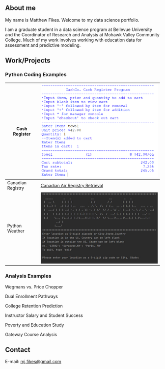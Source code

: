 

## About me

My name is Matthew Fikes. Welcome to my data science portfolio.

I am a graduate student in a data science program at Bellevue University and the Coordinator of Research and Analysis
at Mohawk Valley Community College. Much of my work involves working with education data for assessment and predictive modeling.



## Work/Projects

### Python Coding Examples



| Cash Register | [![Cash Register](https://github.com/mjfikes/mjfikes.github.io/blob/3c1e9cbf399846f1b9e52b2b73114f950b3ebb38/docs/assets/pictures/cash_title.png)](https://github.com/mjfikes/DSCPortfolio/tree/main/Cash%20Register) |
|---------------|-----------------------------------------------------|
| Canadian Registry | [Canadian Air Registry Retrieval](https://github.com/mjfikes/DSCPortfolio/tree/main/Canadian%20Air%20Registry) |
| Python Weather | [![PythonWeather](https://github.com/mjfikes/mjfikes.github.io/blob/3c1e9cbf399846f1b9e52b2b73114f950b3ebb38/docs/assets/pictures/weather_title.jpg)](https://github.com/mjfikes/DSCPortfolio/tree/main/PythonWeather) |



### Analysis Examples

Wegmans vs. Price Chopper

Dual Enrollment Pathways

College Retention Prediction

Instructor Salary and Student Success

Poverty and Education Study

Gateway Course Analysis 

## Contact
E-mail: [mj.fikes@gmail.com](mailto:mfikes@gmail.com)

